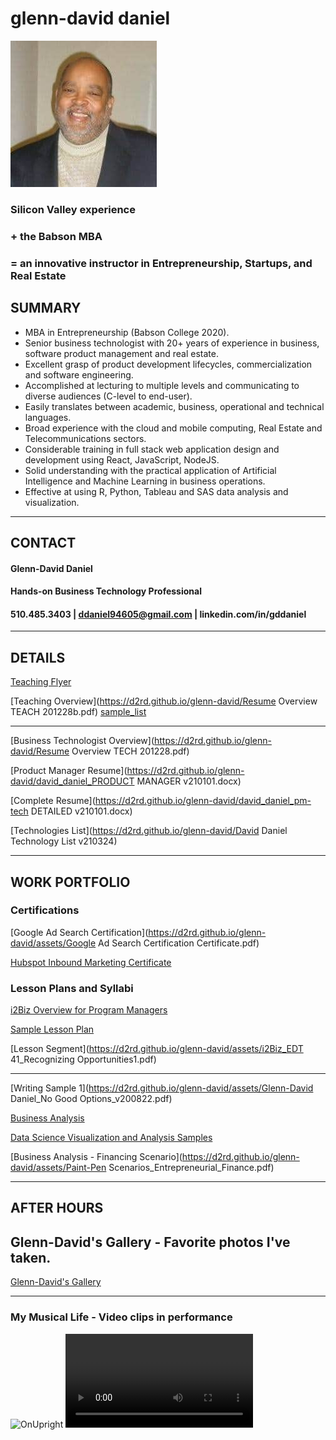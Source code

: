 # glenn-david daniel

![Headshot](./DD-Bizhead_234x234.jpg "Glenn-David Daniel")

### Silicon Valley experience 

### + the Babson MBA 

### = an innovative instructor in Entrepreneurship, Startups, and Real Estate

## SUMMARY
*	MBA in Entrepreneurship (Babson College 2020).
*	Senior business technologist with 20+ years of experience in business, software product management and real estate.
*	Excellent grasp of product development lifecycles, commercialization and software engineering.
*	Accomplished at lecturing to multiple levels and communicating to diverse audiences (C-level to end-user).
*	Easily translates between academic, business, operational and technical languages.  
*	Broad experience with the cloud and mobile computing, Real Estate and Telecommunications sectors.
*	Considerable training in full stack web application design and development using React, JavaScript, NodeJS.
*	Solid understanding with the practical application of Artificial Intelligence and Machine Learning in business operations.
*	Effective at using R, Python, Tableau and SAS data analysis and visualization.

---

## CONTACT
#### Glenn-David Daniel
#### Hands-on Business Technology Professional
#### 510.485.3403 | ddaniel94605@gmail.com | linkedin.com/in/gddaniel
---

## DETAILS
[Teaching Flyer](https://d2rd.github.io/glenn-david/Glenn-David_Daniel_TEACH_Flyer_v210319.pdf)

[Teaching Overview](https://d2rd.github.io/glenn-david/Resume Overview TEACH 201228b.pdf)
[sample_list](https://dwrd.github.io/glenn-david/assets/work_samples/sample_list)

---

[Business Technologist Overview](https://d2rd.github.io/glenn-david/Resume Overview TECH 201228.pdf)

[Product Manager Resume](https://d2rd.github.io/glenn-david/david_daniel_PRODUCT MANAGER v210101.docx)

[Complete Resume](https://d2rd.github.io/glenn-david/david_daniel_pm-tech DETAILED v210101.docx)

[Technologies List](https://d2rd.github.io/glenn-david/David Daniel Technology List v210324)

<!-- [Curriculm Vitae](https://d2rd.github.io/glenn-david/) -->

---

## WORK PORTFOLIO
<!-- Links -->
### Certifications
[Google Ad Search Certification](https://d2rd.github.io/glenn-david/assets/Google Ad Search Certification Certificate.pdf)

[Hubspot Inbound Marketing Certificate](https://d2rd.github.io/glenn-david/assets/GDDaniel_Inbound_Marketing_Certificate.pdf)

### Lesson Plans and Syllabi
[i2Biz Overview for Program Managers](https://d2rd.github.io/glenn-david/assets/i2Biz_Program_Overview_2014.pdf)

[Sample Lesson Plan](https://d2rd.github.io/glenn-david/assets/Sample_Lesson_Plan_2014_Glenn-David_Daniel.pdf)

[Lesson Segment](https://d2rd.github.io/glenn-david/assets/i2Biz_EDT 41_Recognizing Opportunities1.pdf)

<!-- [Lecture Overviews](https://d2rd.github.io/glenn-david/) -->

---

[Writing Sample 1](https://d2rd.github.io/glenn-david/assets/Glenn-David Daniel_No Good Options_v200822.pdf)

[Business Analysis](https://d2rd.github.io/glenn-david/)

[Data Science Visualization and Analysis Samples](https://d2rd.github.io/glenn-david/)

<!-- [Sample Developer Projects](https://d2rd.github.io/glenn-david/" Work completed as an apprentice at the Lambda School for Computer Science and Learners Guild.") -->

[Business Analysis - Financing Scenario](https://d2rd.github.io/glenn-david/assets/Paint-Pen Scenarios_Entrepreneurial_Finance.pdf)

---

## AFTER HOURS
## Glenn-David's Gallery - Favorite photos I've taken.
[Glenn-David's Gallery](https://d2rd.github.io/glenn-david/)

<!-- 
![Headshot](https://d2rd.github.io/glenn-david/assets/videos/DD Lecturing At UC.jpg "Lecturing at Cal")
![Headshot](https://d2rd.github.io/glenn-david/assets/videos/DD_Downtown.png "DD Downtown")
![Headshot](https://d2rd.github.io/glenn-david/assets/videos/Class_is_Over.jpg "Class is over!")
![Headshot](https://d2rd.github.io/glenn-david/assets/videos/Me At Babson Wall 2015 "Babson Wall"
![Headshot](https://d2rd.github.io/glenn-david/assets/videos/Crotin_on_Hudson_Dam.jpg "Crotin on Hudson Dam NY")
![Headshot](https://d2rd.github.io/glenn-david/assets/videos/Serenity_at_Yosemite.jpg "Serenity_at_Yosemite.jpg")
![Headshot](./DD-Bizhead_234x234.jpg "Glenn-David Daniel") 
-->

---

### My Musical Life - Video clips in performance
![OnUpright](https://d2rd.github.io/glenn-david/assets/videos/Groovin_Hard.jpg "Groovin Hard")
![SFBAAAM Concert](https://d2rd.github.io/glenn-david/assets/videos/David_Solos_at_SFBAAAM_concert_2007.mp4 "In Concert at SFBAAAM")
